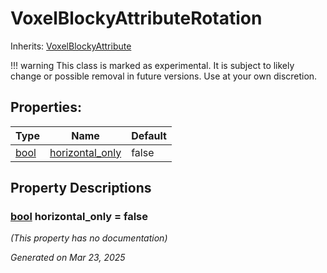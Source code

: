 # VoxelBlockyAttributeRotation

Inherits: [VoxelBlockyAttribute](VoxelBlockyAttribute.md)

!!! warning
    This class is marked as experimental. It is subject to likely change or possible removal in future versions. Use at your own discretion.

## Properties: 


Type                                                                    | Name                                   | Default 
----------------------------------------------------------------------- | -------------------------------------- | --------
[bool](https://docs.godotengine.org/en/stable/classes/class_bool.html)  | [horizontal_only](#i_horizontal_only)  | false   
<p></p>

## Property Descriptions

### [bool](https://docs.godotengine.org/en/stable/classes/class_bool.html)<span id="i_horizontal_only"></span> **horizontal_only** = false

*(This property has no documentation)*

_Generated on Mar 23, 2025_
